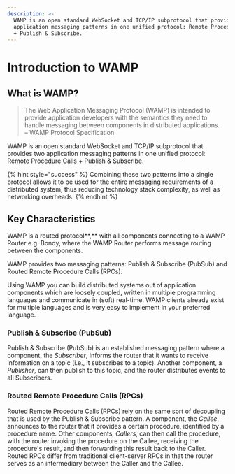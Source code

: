 ```yaml
---
description: >-
  WAMP is an open standard WebSocket and TCP/IP subprotocol that provides two
  application messaging patterns in one unified protocol: Remote Procedure Calls
  + Publish & Subscribe.
---
```


# Introduction to WAMP

## What is WAMP?

> The Web Application Messaging Protocol \(WAMP\) is intended to provide application developers with the semantics they need to handle messaging between components in distributed applications.  
> – WAMP Protocol Specification

WAMP is an open standard WebSocket and TCP/IP subprotocol that provides two application messaging patterns in one unified protocol: Remote Procedure Calls + Publish & Subscribe. 

{% hint style="success" %}
Combining these two patterns into a single protocol allows it to be used for the entire messaging requirements of a distributed system, thus reducing technology stack complexity, as well as networking overheads.
{% endhint %}

## Key Characteristics

WAMP is a routed protocol**,**  with all components connecting to a WAMP Router e.g. Bondy, where the WAMP Router performs message routing between the components.

WAMP provides two messaging patterns: Publish & Subscribe \(PubSub\) and Routed Remote Procedure Calls \(RPCs\).

Using WAMP you can build distributed systems out of application components which are loosely coupled, written in multiple programming languages and communicate in \(soft\) real-time. WAMP clients already exist for multiple languages and is very easy to implement in your preferred language.

### **Publish & Subscribe \(PubSub\)** 

Publish & Subscribe \(PubSub\) is an established messaging pattern where a component, the _Subscriber_, informs the router that it wants to receive information on a topic \(i.e., it subscribes to a topic\). Another component, a _Publisher_, can then publish to this topic, and the router distributes events to all Subscribers.

### **Routed Remote Procedure Calls \(RPCs\)**

Routed Remote Procedure Calls \(RPCs\) rely on the same sort of decoupling that is used by the Publish & Subscribe pattern. A component, the _Callee_, announces to the router that it provides a certain procedure, identified by a procedure name. Other components, _Callers_, can then call the procedure, with the router invoking the procedure on the Callee, receiving the procedure's result, and then forwarding this result back to the Caller. Routed RPCs differ from traditional client-server RPCs in that the router serves as an intermediary between the Caller and the Callee.

